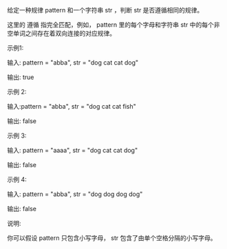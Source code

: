 给定一种规律 pattern 和一个字符串 str ，判断 str 是否遵循相同的规律。

这里的 遵循 指完全匹配，例如， pattern 里的每个字母和字符串 str 中的每个非空单词之间存在着双向连接的对应规律。

示例1:

输入: pattern = "abba", str = "dog cat cat dog"

输出: true

示例 2:

输入:pattern = "abba", str = "dog cat cat fish"

输出: false

示例 3:


输入: pattern = "aaaa", str = "dog cat cat dog"

输出: false

示例 4:

输入: pattern = "abba", str = "dog dog dog dog"

输出: false

说明:

你可以假设 pattern 只包含小写字母， str 包含了由单个空格分隔的小写字母。    

